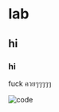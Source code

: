 # lab
## hi 
### hi

fuck ควยๆๆๆๆๆ

![code](https://media.discordapp.net/attachments/1027976816801103892/1061644785414328350/image.png?width=671&height=671)
